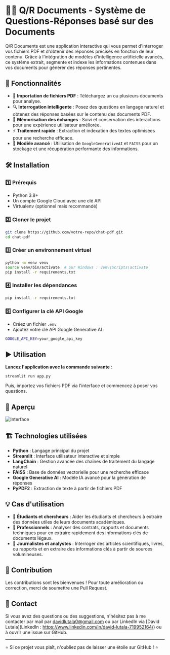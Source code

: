 # 📄💬 Q/R Documents - Système de Questions-Réponses basé sur des Documents

Q/R Documents est une application interactive qui vous permet d'interroger vos fichiers PDF et d'obtenir des réponses précises en fonction de leur contenu. Grâce à l'intégration de modèles d'intelligence artificielle avancés, ce système extrait, segmente et indexe les informations contenues dans vos documents pour générer des réponses pertinentes.

## 🚀 Fonctionnalités

- 📂 **Importation de fichiers PDF** : Téléchargez un ou plusieurs documents pour analyse.
- 🔍 **Interrogation intelligente** : Posez des questions en langage naturel et obtenez des réponses basées sur le contenu des documents PDF.
- 🧠 **Mémorisation des échanges** : Suivi et conservation des interactions pour une expérience utilisateur améliorée.
- ⚡ **Traitement rapide** : Extraction et indexation des textes optimisées pour une recherche efficace.
- 🎯 **Modèle avancé** : Utilisation de `GoogleGenerativeAI` et `FAISS` pour un stockage et une récupération performante des informations.

## 🛠️ Installation

### 1️⃣ Prérequis
- Python 3.8+
- Un compte Google Cloud avec une clé API
- Virtualenv (optionnel mais recommandé)

### 2️⃣ Cloner le projet
```sh
git clone https://github.com/votre-repo/chat-pdf.git
cd chat-pdf
```

### 3️⃣ Créer un environnement virtuel
```sh
python -m venv venv
source venv/bin/activate  # Sur Windows : venv\Scripts\activate
pip install -r requirements.txt
```

### 4️⃣ Installer les dépendances
```sh
pip install -r requirements.txt
```

### 5️⃣ Configurer la clé API Google
- Créez un fichier `.env`
- Ajoutez votre clé API Google Generative AI :
```sh
GOOGLE_API_KEY=your_google_api_key
```


## ▶️ Utilisation

**Lancez l'application avec la commande suivante** :
```sh
streamlit run app.py
```
Puis, importez vos fichiers PDF via l'interface et commencez à poser vos questions.

## 📸 Aperçu

![Interface](https://via.placeholder.com/800x400?text=Aper%C3%A7u+de+l%27interface)

## 🏗️ Technologies utilisées

- **Python** : Langage principal du projet
- **Streamlit** : Interface utilisateur interactive et simple
- **LangChain** : Gestion avancée des chaînes de traitement du langage naturel
- **FAISS** : Base de données vectorielle pour une recherche efficace
- **Google Generative AI** : Modèle IA avancé pour la génération de réponses
- **PyPDF2** : Extraction de texte à partir de fichiers PDF


## 💡 Cas d'utilisation

- 📖 **Étudiants et chercheurs** : Aider les étudiants et chercheurs à extraire des données utiles de leurs documents académiques.
- 🏢 **Professionnels** : Analyser des contrats, rapports et documents techniques pour en extraire rapidement des informations clés de documents légaux.
- 📰 **Journalistes et analystes** : Interroger des articles scientifiques, livres, ou rapports et en extraire des informations clés à partir de sources volumineuses.

## 🤝 Contribution

Les contributions sont les bienvenues ! Pour toute amélioration ou correction, merci de soumettre une Pull Request.



## 📧 Contact

Si vous avez des questions ou des suggestions, n'hésitez pas à me contacter par mail par [davidlutala0@gmail.com](davidlutala0@gmail.com) ou par LinkedIn via [David Lutala](LinkedIn : https://www.linkedin.com/in/david-lutala-719952164/) ou à ouvrir une issue sur GitHub.

---

⭐ Si ce projet vous plaît, n'oubliez pas de laisser une étoile sur GitHub ! ⭐
